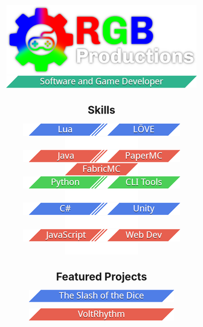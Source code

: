 <!-- <style>
    #emblems {
        display: flex;
        width: 100%;
        flex-direction: column;
        align-items: center;
        justify-content: center;
    }
    #emblem-block {
    }
</style> -->

<div align="center">

![RGB Productions](logo.png)<br>
![Software Developer](emblems/header.softwaregamedev.png)<br>

# Skills

<div>

![Lua](emblems/lang.lua.png)![LOVE](emblems/use.love.png)![](emblems/blank.png)<br>
![Java](emblems/lang.java.png)![PaperMC](emblems/use.papermc.png)![FabricMC](emblems/use.fabricmc.png)<br>
![Python](emblems/lang.python.png)![CLI Tools](emblems/use.cli.png)![](emblems/blank.png)<br>
![C#](emblems/lang.cs.png)![Unity](emblems/use.unity.png)![](emblems/blank.png)<br>
![JavaScript](emblems/lang.js.png)![Web Dev](emblems/use.web.png)![](emblems/blank.png)

</div>

# Featured Projects

<div>

<a href="https://github.com/RGBProductions/TheSlashOfTheDice">![The Slash of the Dice](emblems/project.slash.png)</a>

<a href="https://github.com/RGBProductions/VoltRhythm">![VoltRhythm](emblems/project.volt.png)</a>

</div>

</div>